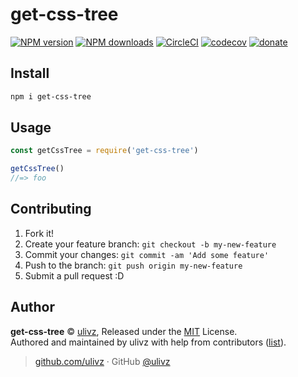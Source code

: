 
# get-css-tree

[![NPM version](https://img.shields.io/npm/v/get-css-tree.svg?style=flat)](https://npmjs.com/package/get-css-tree) [![NPM downloads](https://img.shields.io/npm/dm/get-css-tree.svg?style=flat)](https://npmjs.com/package/get-css-tree) [![CircleCI](https://circleci.com/gh/ULIVZ/get-css-tree/tree/master.svg?style=shield)](https://circleci.com/gh/ULIVZ/get-css-tree/tree/master)  [![codecov](https://codecov.io/gh/ULIVZ/get-css-tree/branch/master/graph/badge.svg)](https://codecov.io/gh/ULIVZ/get-css-tree)
 [![donate](https://img.shields.io/badge/$-donate-ff69b4.svg?maxAge=2592000&style=flat)](https://github.com/ULIVZ/donate)

## Install

```bash
npm i get-css-tree
```

## Usage

```js
const getCssTree = require('get-css-tree')

getCssTree()
//=> foo
```

## Contributing

1. Fork it!
2. Create your feature branch: `git checkout -b my-new-feature`
3. Commit your changes: `git commit -am 'Add some feature'`
4. Push to the branch: `git push origin my-new-feature`
5. Submit a pull request :D


## Author

**get-css-tree** © [ulivz](https://github.com/ULIVZ), Released under the [MIT](./LICENSE) License.<br>
Authored and maintained by ulivz with help from contributors ([list](https://github.com/ULIVZ/get-css-tree/contributors)).

> [github.com/ulivz](https://github.com/ulivz) · GitHub [@ulivz](https://github.com/ULIVZ)
